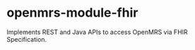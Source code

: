 openmrs-module-fhir
===================

Implements REST and Java APIs to access OpenMRS via FHIR Specification.

